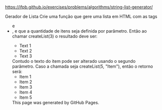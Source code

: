 https://ifpb.github.io/exercises/problems/algorithms/string-list-generator/

Gerador de Lista
Crie uma função que gere uma lista em HTML com as tags <ul> e <li>, e que a quantidade de itens seja definida por parâmetro. Então ao chamar createList(3) o resultado deve ser:

<ul>
  <li>Text 1</li>
  <li>Text 2</li>
  <li>Text 3</li>
</ul>
Contudo o texto do item pode ser alterado usando o segundo parâmetro. Caso a chamada seja createList(5, "Item"), então o retorno será:

<ul>
  <li>Item 1</li>
  <li>Item 2</li>
  <li>Item 3</li>
  <li>Item 4</li>
  <li>Item 5</li>
</ul>
This page was generated by GitHub Pages.